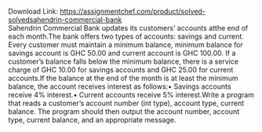 Download Link: https://assignmentchef.com/product/solved-solvedsahendrin-commercial-bank
<br>
Sahendrin Commercial Bank updates its customers’ accounts atthe end of each month.The bank offers two types of accounts: savings and current. Every customer must maintain a minimum balance, minimum balance for savings account is GHC 50.00 and current account is GHC 100.00. If a customer’s balance falls below the minimum balance, there is a service charge of GHC 10.00 for savings accounts and GHC 25.00 for current accounts.If the balance at the end of the month is at least the minimum balance, the account receives interest as follows:• Savings accounts receive 4% interest.• Current accounts receive 5% interest.Write a program that reads a customer’s account number (int type), account type, current balance. The program should then output the account number, account type, current balance, and an appropriate message.